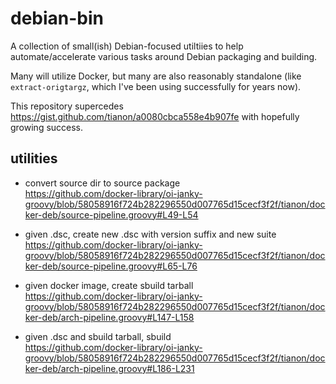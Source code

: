 # debian-bin

A collection of small(ish) Debian-focused utiltiies to help automate/accelerate various tasks around Debian packaging and building.

Many will utilize Docker, but many are also reasonably standalone (like `extract-origtargz`, which I've been using successfully for years now).

This repository supercedes https://gist.github.com/tianon/a0080cbca558e4b907fe with hopefully growing success.

## utilities

- convert source dir to source package  
  https://github.com/docker-library/oi-janky-groovy/blob/58058916f724b282296550d007765d15cecf3f2f/tianon/docker-deb/source-pipeline.groovy#L49-L54

- given .dsc, create new .dsc with version suffix and new suite  
  https://github.com/docker-library/oi-janky-groovy/blob/58058916f724b282296550d007765d15cecf3f2f/tianon/docker-deb/source-pipeline.groovy#L65-L76

- given docker image, create sbuild tarball  
  https://github.com/docker-library/oi-janky-groovy/blob/58058916f724b282296550d007765d15cecf3f2f/tianon/docker-deb/arch-pipeline.groovy#L147-L158

- given .dsc and sbuild tarball, sbuild  
  https://github.com/docker-library/oi-janky-groovy/blob/58058916f724b282296550d007765d15cecf3f2f/tianon/docker-deb/arch-pipeline.groovy#L186-L231
